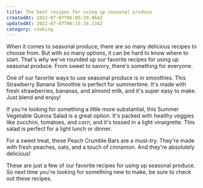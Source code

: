 ```yaml
---
title: The best recipes for using up seasonal produce
createdAt: 2022-07-07T06:05:39.964Z
updatedAt: 2022-07-07T06:15:16.134Z
category: cooking
---
```


When it comes to seasonal produce, there are so many delicious recipes to choose from. But with so many options, it can be hard to know where to start. That's why we've rounded up our favorite recipes for using up seasonal produce. From sweet to savory, there's something for everyone.

One of our favorite ways to use seasonal produce is in smoothies. This Strawberry Banana Smoothie is perfect for summertime. It's made with fresh strawberries, bananas, and almond milk, and it's super easy to make. Just blend and enjoy!

If you're looking for something a little more substantial, this Summer Vegetable Quinoa Salad is a great option. It's packed with healthy veggies like zucchini, tomatoes, and corn, and it's tossed in a light vinaigrette. This salad is perfect for a light lunch or dinner.

For a sweet treat, these Peach Crumble Bars are a must-try. They're made with fresh peaches, oats, and a touch of cinnamon. And they're absolutely delicious!

These are just a few of our favorite recipes for using up seasonal produce. So next time you're looking for something new to make, be sure to check out these recipes.

